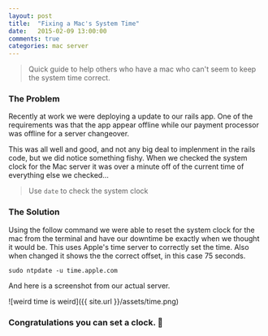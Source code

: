 ```yaml
---
layout: post
title:  "Fixing a Mac's System Time"
date:   2015-02-09 13:00:00
comments: true
categories: mac server
---
```


> Quick guide to help others who have a mac who can't seem to keep the system time correct.

### The Problem

Recently at work we were deploying a update to our rails app. One of the requirements was that the app appear offline while our payment processor was offline for a server changeover. 

This was all well and good, and not any big deal to implenment in the rails code, but we did notice something fishy. When we checked the system clock for the Mac server it was over a minute off of the current time of everything else we checked...

> Use `date` to check the system clock


### The Solution

Using the follow command we were able to reset the system clock for the mac from the terminal and have our downtime be exactly when we thought it would be. This uses Apple's time server to correctly set the time. Also when changed it shows the the correct offset, in this case 75 seconds. 

`sudo ntpdate -u time.apple.com`

And here is a screenshot from our actual server.

![weird time is weird]({{ site.url }}/assets/time.png)

### Congratulations you can set a clock. 🍻


